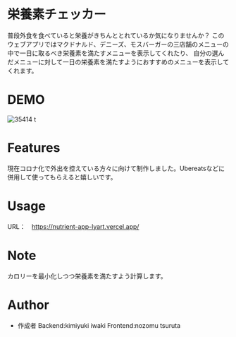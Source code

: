 # 栄養素チェッカー
 
普段外食を食べていると栄養がきちんととれているか気になりませんか？
このウェブアプリではマクドナルド、デニーズ、モスバーガーの三店舗のメニューの中で一日に取るべき栄養素を満たすメニューを表示してくれたり、
自分の選んだメニューに対して一日の栄養素を満たすようにおすすめのメニューを表示してくれます。
 
# DEMO
 ![35414 t](https://user-images.githubusercontent.com/67312455/101329154-5b2ee200-38b4-11eb-8b17-dc3562fa06a8.gif)


 
# Features
 現在コロナ化で外出を控えている方々に向けて制作しました。Ubereatsなどに併用して使ってもらえると嬉しいです。
 
# Usage
 URL：　https://nutrient-app-lyart.vercel.app/
 

# Note
 カロリーを最小化しつつ栄養素を満たすよう計算します。
 
# Author
 
* 作成者
Backend:kimiyuki iwaki
Frontend:nozomu tsuruta

